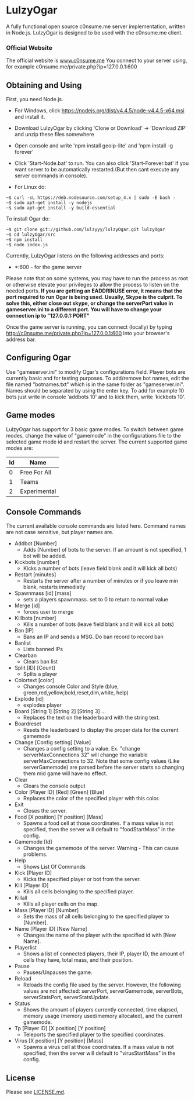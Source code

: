 # LulzyOgar
A fully functional open source c0nsume.me server implementation, written in Node.js. LulzyOgar is designed to be used with the c0nsume.me client.

### Official Website
The official website is www.c0nsume.me You connect to your server using, for example c0nsume.me/private.php?ip=127.0.0.1:600

## Obtaining and Using

First, you need Node.js.
- For Windows, click https://nodejs.org/dist/v4.4.5/node-v4.4.5-x64.msi and install it.
- Download LulzyOgar by clicking 'Clone or Download' -> 'Download ZIP' and unzip these files somewhere
- Open console and write 'npm install geoip-lite' and 'npm install -g forever'
- Click 'Start-Node.bat' to run. You can also click 'Start-Forever.bat' if you want server to be automatically restarted.(But then cant execute any server commands in console).

- For Linux do:
```
~$ curl -sL https://deb.nodesource.com/setup_4.x | sudo -E bash -
~$ sudo apt-get install -y nodejs
~$ sudo apt-get install -y build-essential
```

To install Ogar do:
```
~$ git clone git://github.com/lulzyyy/lulzyOgar.git lulzyOgar
~$ cd lulzyOgar/src
~$ npm install
~$ node index.js
```

Currently, LulzyOgar listens on the following addresses and ports:
* *:600 - for the game server

Please note that on some systems, you may have to run the process as root or otherwise elevate your privileges to allow the process to listen on the needed ports. **If you are getting an EADDRINUSE error, it means that the port required to run Ogar is being used. Usually, Skype is the culprit. To solve this, either close out skype, or change the serverPort value in gameserver.ini to a different port. You will have to change your connection ip to "127.0.0.1:PORT"**

Once the game server is running, you can connect (locally) by typing http://c0nsume.me/private.php?ip=127.0.0.1:600 into your browser's address bar.

## Configuring Ogar
Use "gameserver.ini" to modify Ogar's configurations field. Player bots are currently basic and for testing purposes. To add/remove bot names, edit the file named "botnames.txt" which is in the same folder as "gameserver.ini". Names should be separated by using the enter key.
To add for example 10 bots just write in console 'addbots 10' and to kick them, write 'kickbots 10'.
## Game modes
LulzyOgar has support for 3 basic game modes. To switch between game modes, change the value of "gamemode" in the configurations file to the selected game mode id and restart the server. The current supported game modes are:

Id   | Name
-----|--------------
0    | Free For All
1    | Teams
2    | Experimental

## Console Commands
The current available console commands are listed here. Command names are not case sensitive, but player names are.

 - Addbot [Number]
   * Adds [Number] of bots to the server. If an amount is not specified, 1 bot will be added.
 - Kickbots [number]
   * Kicks a number of bots (leave field blank and it will kick all bots)
 - Restart [minutes]
   * Restarts the server after a number of minutes or if you leave min blank, restarts immediatly
 - Spawnmass [id] [mass]
   * sets a players spawnmass. set to 0 to return to normal value
 - Merge [id]
   * forces user to merge
 - Killbots [number]
   * Kills a number of bots (leave field blank and it will kick all bots)
 - Ban [IP]
   * Bans an IP and sends a MSG. Do ban record to record ban
 - Banlist
   * Lists banned IPs
 - Clearban
   * Clears ban list
 - Split [ID] [Count]
   * Splits a player
 - Colortext [color]
   * Changes console Color and Style (blue, green,red,yellow,bold,reset,dim,white, help)
 - Explode [id]
   * explodes player
 - Board [String 1] [String 2] [String 3] ...
   * Replaces the text on the leaderboard with the string text.
 - Boardreset
   * Resets the leaderboard to display the proper data for the current gamemode
 - Change [Config setting] [Value]
   * Changes a config setting to a value. Ex. "change serverMaxConnections 32" will change the variable serverMaxConnections to 32. Note that some config values (Like serverGamemode) are parsed before the server starts so changing them mid game will have no effect.
 - Clear
   * Clears the console output
 - Color [Player ID] [Red] [Green] [Blue]
   * Replaces the color of the specified player with this color.
 - Exit
   * Closes the server.
 - Food [X position] [Y position] [Mass]
   * Spawns a food cell at those coordinates. If a mass value is not specified, then the server will default to "foodStartMass" in the config.
 - Gamemode [Id]
   * Changes the gamemode of the server. Warning - This can cause problems.
 - Help
   * Shows List Of Commands
 - Kick [Player ID]
   * Kicks the specified player or bot from the server.
 - Kill [Player ID]
   * Kills all cells belonging to the specified player.
 - Killall
   * Kills all player cells on the map.
 - Mass [Player ID] [Number]
   * Sets the mass of all cells belonging to the specified player to [Number].
 - Name [Player ID] [New Name]
   * Changes the name of the player with the specified id with [New Name].
 - Playerlist
   * Shows a list of connected players, their IP, player ID, the amount of cells they have, total mass, and their position.
 - Pause
   * Pauses/Unpauses the game.
 - Reload
   * Reloads the config file used by the server. However, the following values are not affected: serverPort, serverGamemode, serverBots, serverStatsPort, serverStatsUpdate.
 - Status
   * Shows the amount of players currently connected, time elapsed, memory usage (memory used/memory allocated), and the current gamemode.
 - Tp [Player ID] [X position] [Y position]
   * Teleports the specified player to the specified coordinates.
 - Virus [X position] [Y position] [Mass]
   * Spawns a virus cell at those coordinates. If a mass value is not specified, then the server will default to "virusStartMass" in the config.

## License
Please see [LICENSE.md](https://github.com/OgarProject/Ogar/blob/master/LICENSE.md).
